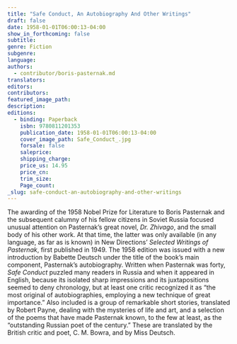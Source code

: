 ```yaml
---
title: "Safe Conduct, An Autobiography And Other Writings"
draft: false
date: 1958-01-01T06:00:13-04:00
show_in_forthcoming: false
subtitle:
genre: Fiction
subgenre:
language:
authors:
  - contributor/boris-pasternak.md
translators:
editors:
contributors:
featured_image_path:
description:
editions:
  - binding: Paperback
    isbn: 9780811201353
    publication_date: 1958-01-01T06:00:13-04:00
    cover_image_path: Safe_Conduct_.jpg
    forsale: false
    saleprice:
    shipping_charge:
    price_us: 14.95
    price_cn:
    trim_size:
    Page_count:
_slug: safe-conduct-an-autobiography-and-other-writings
---
```


The awarding of the 1958 Nobel Prize for Literature to Boris Pasternak and the subsequent calumny of his fellow citizens in Soviet Russia focused unusual attention on Pasternak’s great novel, _Dr. Zhivago_, and the small body of his other work. At that time, the latter was only available (in any language, as far as is known) in New Directions’ _Selected Writings of Pasternak_, first published in 1949. The 1958 edition was issued with a new introduction by Babette Deutsch under the title of the book’s main component, Pasternak’s autobiography. Written when Pasternak was forty, _Safe Conduct_ puzzled many readers in Russia and when it appeared in English, because its isolated sharp impressions and its juxtapositions seemed to deny chronology, but at least one critic recognized it as “the most original of autobiographies, employing a new technique of great importance.” Also included is a group of remarkable short stories, translated by Robert Payne, dealing with the mysteries of life and art, and a selection of the poems that have made Pasternak known, to the few at least, as the “outstanding Russian poet of the century.” These are translated by the British critic and poet, C. M. Bowra, and by Miss Deutsch.

